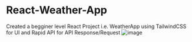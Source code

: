 # React-Weather-App
Created a begginer level React Project i.e. WeatherApp using TailwindCSS for UI and Rapid API for API Response/Request
![image](https://github.com/saurav-tiwari03/react-weather-app/assets/116860218/434ed784-c85d-432a-89bf-39e861f2e6ad)

